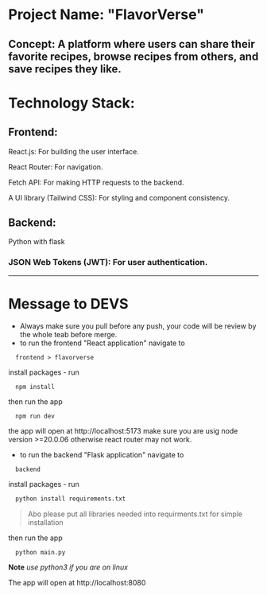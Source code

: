 # Project Name: "FlavorVerse"

Concept: A platform where users can share their favorite recipes, browse recipes from others, and save recipes they like.
---

# Technology Stack:
## Frontend:
React.js: For building the user interface.

React Router: For navigation.

Fetch API: For making HTTP requests to the backend.

A UI library (Tailwind CSS): For styling and component consistency.

## Backend:
Python with flask
### JSON Web Tokens (JWT): For user authentication.

---

# Message to DEVS

 - Always make sure you pull before any push, your code will be review by the whole teab before merge.
 - to run the frontend "React application" navigate to

```
  frontend > flavorverse
```
install packages - run
```
  npm install
```
then run the app
```
  npm run dev
```
 the app will open at http://localhost:5173
 make sure you are usig node version >=20.0.06 otherwise react router may not work.

 - to run the backend "Flask application" navigate to

```
  backend
```
install packages - run
```bash
  python install requirements.txt
```
> Abo please put all libraries needed into requirments.txt for simple installation

then run the app
```
  python main.py
```

**Note** *use python3 if you are on linux*

The app will open at http://localhost:8080

